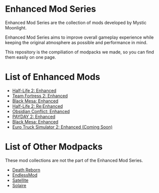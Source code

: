 # Enhanced Mod Series
Enhanced Mod Series are the collection of mods developed by Mystic Moonlight.

Enhanced Mod Series aims to improve overall gameplay experience while keeping the original atmosphere as possible and performance in mind.

This repository is the compiliation of modpacks we made, so you can find them easily on one page.

# List of Enhanced Mods
- [Half-Life 2: Enhanced](https://github.com/MysticMoonlight/EnhancedMod/blob/main/hl2e/README.md)
- [Team Fortress 2: Enhanced](https://github.com/MysticMoonlight/EnhancedMod/blob/main/tf2e/README.md)
- [Black Mesa: Enhanced](https://steamcommunity.com/sharedfiles/filedetails/?id=2603092378)
- [Half-Life 2: Re;Enhanced](https://github.com/MysticMoonlight/EnhancedMod/blob/main/hl2re/README.md)
- [Obsidian Conflict: Enhanced](https://github.com/MysticMoonlight/EnhancedMod/blob/main/oce/README.md)
- [PAYDAY 2: Enhanced](https://github.com/MysticMoonlight/EnhancedMod/blob/main/p2e/README.md)
- [Black Mesa: Enhanced](https://steamcommunity.com/sharedfiles/filedetails/?id=2603092378)
- [Euro Truck Simulator 2: Enhanced (Coming Soon)](https://steamcommunity.com/sharedfiles/filedetails/?id=2539528962)

# List of Other Modpacks
These mod collections are not the part of the Enhanced Mod Series.

- [Death Reborn](https://steamcommunity.com/sharedfiles/filedetails/?id=2319991144)
- [EndlessMod](https://github.com/MysticMoonlight/EndlessMod)
- [Satellite](https://github.com/MysticMoonlight/Satellite)
- [Solaire](https://github.com/MysticMoonlight/Solaire)
